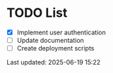 # TODO List

- [x] Implement user authentication
- [ ] Update documentation
- [ ] Create deployment scripts

Last updated: 2025-06-19 15:22
